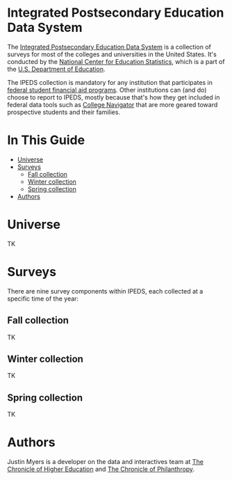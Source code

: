 Integrated Postsecondary Education Data System
==============================================

The [Integrated Postsecondary Education Data System](http://nces.ed.gov/ipeds/) is a collection of surveys for most of the colleges and universities in the United States. It's conducted by the [National Center for Education Statistics](http://nces.ed.gov/), which is a part of the [U.S. Department of Education](http://www.ed.gov/).

The IPEDS collection is mandatory for any institution that participates in [federal student financial aid programs](http://en.wikipedia.org/wiki/Title_IV). Other institutions can (and do) choose to report to IPEDS, mostly because that's how they get included in federal data tools such as [College Navigator](http://nces.ed.gov/collegenavigator/) that are more geared toward prospective students and their families.

In This Guide
=============

* [Universe](#universe)
* [Surveys](#surveys)
  * [Fall collection](#fall-collection)
  * [Winter collection](#winter-collection)
  * [Spring collection](#spring-collection)
* [Authors](#authors)

Universe
========

TK

Surveys
=======

There are nine survey components within IPEDS, each collected at a specific time of the year:

Fall collection
---------------

TK

Winter collection
---------------

TK

Spring collection
---------------

TK

Authors
=======

Justin Myers is a developer on the data and interactives team at [The Chronicle of Higher Education](http://chronicle.com/) and [The Chronicle of Philanthropy](http://philanthropy.com/).
